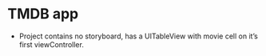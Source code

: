 #  TMDB app

- Project contains no storyboard, has a UITableView with movie cell on it’s first viewController.

